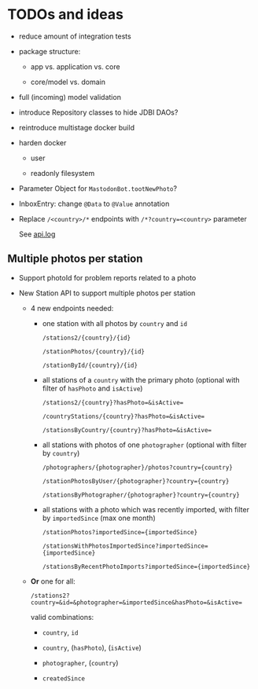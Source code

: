 # TODOs and ideas

- reduce amount of integration tests

- package structure:

    - app vs. application vs. core

    - core/model vs. domain

- full (incoming) model validation

- introduce Repository classes to hide JDBI DAOs?

- reintroduce multistage docker build

- harden docker

    - user

    - readonly filesystem

- Parameter Object for `MastodonBot.tootNewPhoto`?

- InboxEntry: change `@Data` to `@Value` annotation

- Replace `/<country>/*` endpoints with `/*?country=<country>` parameter

  See [api.log](api.log)

## Multiple photos per station

- Support photoId for problem reports related to a photo

- New Station API to support multiple photos per station

  - 4 new endpoints needed:

    - one station with all photos by `country` and `id`

      `/stations2/{country}/{id}`

      `/stationPhotos/{country}/{id}`

      `/stationById/{country}/{id}`

    - all stations of a `country` with the primary photo (optional with filter of `hasPhoto` and `isActive`)

      `/stations2/{country}?hasPhoto=&isActive=`

      `/countryStations/{country}?hasPhoto=&isActive=`

      `/stationsByCountry/{country}?hasPhoto=&isActive=`

    - all stations with photos of one `photographer` (optional with filter by `country`)

      `/photographers/{photographer}/photos?country={country}`

      `/stationPhotosByUser/{photographer}?country={country}`

      `/stationsByPhotographer/{photographer}?country={country}`

    - all stations with a photo which was recently imported, with filter by `importedSince` (max one month)

      `/stationPhotos?importedSince={importedSince}`

      `/stationsWithPhotosImportedSince?importedSince={importedSince}`

      `/stationsByRecentPhotoImports?importedSince={importedSince}`

  - **Or** one for all:

    `/stations2?country=&id=&photographer=&importedSince&hasPhoto=&isActive=`

    valid combinations:

      - `country`, `id`

      - `country`, (`hasPhoto`), (`isActive`)

      - `photographer`, (`country`)

      - `createdSince`
